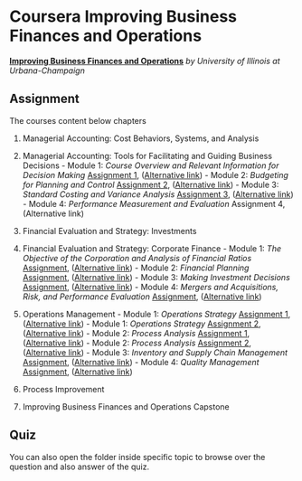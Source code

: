 # Coursera Improving Business Finances and Operations

[**Improving Business Finances and Operations**](https://www.coursera.org/specializations/business-operations?utm_medium=email&utm_source=other&utm_campaign=opencourse.welcome.managerial-accounting.~opencourse.welcome.rBUgmfTTEeSccCIAC3lSsg.) *by University of Illinois at Urbana-Champaign*

## Assignment

  The courses content below chapters

  1. Managerial Accounting: Cost Behaviors, Systems, and Analysis
  
  2. Managerial Accounting: Tools for Facilitating and Guiding Business Decisions
    - Module 1: *Course Overview and Relevant Information for Decision Making* [Assignment 1](http://rpubs.com/englianhu/tools-for-facilitating-and-guiding-business-decisions-assignment-1), ([Alternative link](http://englianhu.github.io/2016/07/Managerial%20Accounting%20-%20Tools%20for%20Facilitating%20and%20Guiding%20Business%20Decisions/Module-01-Assignment.html))
    - Module 2: *Budgeting for Planning and Control* [Assignment 2](http://rpubs.com/englianhu/194583), ([Alternative link](http://englianhu.github.io/2016/07/Managerial%20Accounting%20-%20Tools%20for%20Facilitating%20and%20Guiding%20Business%20Decisions/Module-02-Assignment.html))
    - Module 3: *Standard Costing and Variance Analysis* [Assignment 3](http://rpubs.com/englianhu/198580), ([Alternative link](http://englianhu.github.io/2016/07/Managerial%20Accounting%20-%20Tools%20for%20Facilitating%20and%20Guiding%20Business%20Decisions/Module-03-Assignment.html))
    - Module 4: *Performance Measurement and Evaluation* Assignment 4, (Alternative link)
    
  3. Financial Evaluation and Strategy: Investments

  4. Financial Evaluation and Strategy: Corporate Finance
    - Module 1: *The Objective of the Corporation and Analysis of Financial Ratios* [Assignment](http://rpubs.com/englianhu/financial-evaluation-and-strategy-corporate-finance-assignment-01), ([Alternative link](http://englianhu.github.io/2016/07/Financial%20Evaluation%20and%20Strategy%20-%20Corporate%20Finance/Module-01-Assignment.html))
    - Module 2: *Financial Planning* [Assignment](http://rpubs.com/englianhu/198073), ([Alternative link](http://englianhu.github.io/2016/07/Financial%20Evaluation%20and%20Strategy%20-%20Corporate%20Finance/Module-02-Assignment.html))
    - Module 3: *Making Investment Decisions* [Assignment](http://rpubs.com/englianhu/199520), ([Alternative link](http://englianhu.github.io/2016/07/Financial%20Evaluation%20and%20Strategy%20-%20Corporate%20Finance/Module-03-Assignment.html))
    - Module 4: *Mergers and Acquisitions, Risk, and Performance Evaluation* [Assignment](http://rpubs.com/englianhu/199924), ([Alternative link](http://englianhu.github.io/2016/08/Financial%20Evaluation%20and%20Strategy%20-%20Corporate%20Finance/Module-04-Assignment.html))
    
  5. Operations Management
    - Module 1: *Operations Strategy* [Assignment 1](http://rpubs.com/englianhu/operational-management-module1-assignment1), ([Alternative link](http://englianhu.github.io/2016/06/operations%20management/Module-01-Assignment-01.html))
    - Module 1: *Operations Strategy* [Assignment 2](http://rpubs.com/englianhu/187414), ([Alternative link](http://englianhu.github.io/2016/06/operations%20management/Module-01-Assignment-02.html))
    - Module 2: *Process Analysis* [Assignment 1](http://rpubs.com/englianhu/187416), ([Alternative link](http://englianhu.github.io/2016/06/operations%20management/Module-02-Assignment-01.html))
    - Module 2: *Process Analysis* [Assignment 2](http://rpubs.com/englianhu/187642), ([Alternative link](http://englianhu.github.io/2016/06/operations%20management/Module-02-Assignment-02.html))
    - Module 3: *Inventory and Supply Chain Management* [Assignment](http://rpubs.com/englianhu/188394), ([Alternative link](http://englianhu.github.io/2016/06/operations%20management/Module-03-Assignment.html))
    - Module 4: *Quality Management* [Assignment](http://rpubs.com/englianhu/188858), ([Alternative link](http://englianhu.github.io/2016/06/operations%20management/Module-04-Assignment.html))
    
  6. Process Improvement
  
  7. Improving Business Finances and Operations Capstone

## Quiz

  You can also open the folder inside specific topic to browse over the question and also answer of the quiz.

